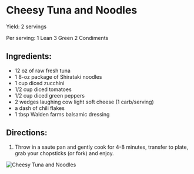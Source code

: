 # Cheesy Tuna and Noodles

Yield:
2 servings

Per serving:
1 Lean
3 Green
2 Condiments

## Ingredients:
* 12 oz of raw fresh tuna
* 1 8-oz package of Shirataki noodles
* 1 cup diced zucchini
* 1/2 cup diced tomatoes
* 1/2 cup diced green peppers
* 2 wedges laughing cow light soft cheese (1 carb/serving)
* a dash of chili flakes
* 1 tbsp Walden farms balsamic dressing

## Directions:
1. Throw in a saute pan and gently cook for 4-8 minutes, transfer to plate, grab your chopsticks (or fork) and enjoy.

![Cheesy Tuna and Noodles](./Cheesy%20Tuna%20and%20Noodles.png)


